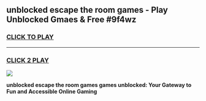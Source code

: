 
## unblocked escape the room games - Play Unblocked Gmaes & Free #9f4wz
<h3>
<a href="https://news.freeplayer.one?title=unblocked_escape_the_room_games&ref=27F">CLICK TO PLAY</a></h3>
<hr>

<h3>
<a href="https://news.freeplayer.one?title=unblocked_escape_the_room_games&ref=27F">CLICK 2 PLAY</a>
  
</h3>

<a href="https://news.freeplayer.one?title=unblocked_escape_the_room_games&ref=27F/"><img src="https://clearcache.store/games.png"></a>


**unblocked escape the room games games unblocked: Your Gateway to Fun and Accessible Online Gaming**
